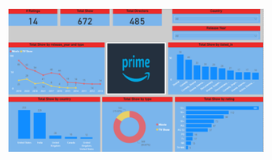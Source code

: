 ![img](https://github.com/Ereh11/Amazon-Prime-Movies-and-TV-Shows-Analysis/blob/main/Resources/Overview.png)
